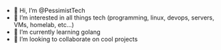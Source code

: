 - 👋 Hi, I’m @PessimistTech
- 👀 I’m interested in all things tech (programming, linux, devops, servers, VMs, homelab, etc...)
- 🌱 I’m currently learning golang
- 💞️ I’m looking to collaborate on cool projects

<!---
PessimistTech/PessimistTech is a ✨ special ✨ repository because its `README.md` (this file) appears on your GitHub profile.
You can click the Preview link to take a look at your changes.
--->
